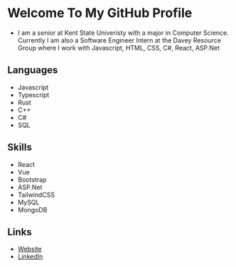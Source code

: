 # Welcome To My GitHub Profile
  - I am a senior at Kent State Univeristy with a major in Computer Science. Currently I am also a Software Engineer Intern at the Davey Resource Group where I work with Javascript, HTML, CSS, C#, React, ASP.Net 
## Languages
  - Javascript
  - Typescript
  - Rust
  - C++
  - C#
  - SQL
## Skills
  - React
  - Vue
  - Bootstrap
  - ASP.Net
  - TailwindCSS
  - MySQL
  - MongoDB
## Links
  - [Website](https://www.dominicbabusci.net/)
  - [LinkedIn](https://www.linkedin.com/in/dbabusci/)
